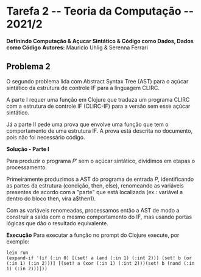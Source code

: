 # Tarefa 2 -- Teoria da Computação -- 2021/2
**Definindo Computação & Açucar Sintático & Código como Dados, Dados como Código**
**Autores:** Mauricio Uhlig & Serenna Ferrari

## Problema 2

O segundo problema lida com Abstract Syntax Tree (AST) para o açúcar sintático da estrutura de controle IF para a linguagem CLIRC.

A parte I requer uma função em Clojure que traduza um programa CLIRC com a estrutura de controle IF (CLIRC-IF) para a versão sem esse açúcar sintático.

Já a parte II pede uma prova que envolve uma função que tem o comportamento de uma estrutura IF. A prova está descrita no documento, pois não foi necessário código.

**Solução - Parte I**

Para produzir o programa $P'$ sem o açúcar sintático, dividimos em etapas o processamento.

Primeiramente produzimos a AST do programa de entrada $P$, identificando as partes da estrutura (condição, then, else),
renomeando as variáveis presentes de acordo com a "parte" que está localizada (ex.: variável a dentro do bloco then, vira a$then1).

Com as variáveis renomeadas, processamos então a AST de modo a construir a saída com o mesmo comportamento do IF, mas usando portas lógicas que
dão o resultado equivalente.


**Execução**
Para executar a função no prompt do Clojure execute, por exemplo:
```
lein run
(expand-if '(if (:in 0) [(set! a (and (:in 1) (:int 2))) (set! b (or (:in 1) (:in 2)))] [(set! a (xor (:in 1) (:int 2)))(set! b (nand (:in 1) (:in 2)))]))

```